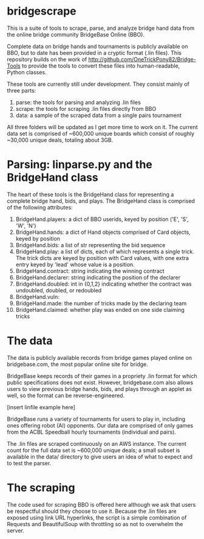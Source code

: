 # bridgescrape

This is a suite of tools to scrape, parse, and analyze bridge hand data from the online bridge community BridgeBase Online (BBO).

Complete data on bridge hands and tournaments is publicly available on BBO, but to date has been provided in a cryptic format (.lin files). This repository builds on the work of http://github.com/OneTrickPony82/Bridge-Tools to provide the tools to convert these files into human-readable, Python classes.

These tools are currently still under development. They consist mainly of three parts:

1) parse: the tools for parsing and analyzing .lin files
2) scrape: the tools for scraping .lin files directly from BBO
3) data: a sample of the scraped data from a single pairs tournament

All three folders will be updated as I get more time to work on it. The current data set is comprised of ~600,000 unique boards which consist of roughly ~30,000 unique deals, totaling about 3GB.

# Parsing: linparse.py and the BridgeHand class

The heart of these tools is the BridgeHand class for representing a complete bridge hand, bids, and plays. The BridgeHand class is comprised of the following attributes:

1) BridgeHand.players: a dict of BBO userids, keyed by position ('E', 'S', 'W', 'N')
2) BridgeHand.hands: a dict of Hand objects comprised of Card objects, keyed by position 
3) BridgeHand.bids: a list of str representing the bid sequence
4) BridgeHand.play: a list of dicts, each of which represents a single trick. The trick dicts are keyed by position with Card values, with one extra entry keyed by 'lead' whose value is a position.
5) BridgeHand.contract: string indicating the winning contract
6) BridgeHand.declarer: string indicating the position of the declarer
7) BridgeHand.doubled: int in {0,1,2} indicating whether the contract was undoubled, doubled, or redoubled
8) BridgeHand.vuln:
9) BridgeHand.made: the number of tricks made by the declaring team
10) BridgeHand.claimed: whether play was ended on one side claiming tricks

# The data

The data is publicly available records from bridge games played online on bridgebase.com, the most popular online site for bridge.

BridgeBase keeps records of their games in a propriety .lin format for which public specifications does not exist. However, bridgebase.com also allows users to view previous bridge hands, bids, and plays through an applet as well, so the format can be reverse-engineered.

[insert linfile example here]

BridgeBase runs a variety of tournaments for users to play in, including ones offering robot (AI) opponents. Our data are comprised of only games from the ACBL Speedball hourly tournaments (individual and pairs).

The .lin files are scraped continuously on an AWS instance. The current count for the full data set is ~600,000 unique deals; a small subset is available in the data/ directory to give users an idea of what to expect and to test the parser.

# The scraping

The code used for scraping BBO is offered here although we ask that users be respectful should they choose to use it. Because the .lin files are exposed using link URL hyperlinks, the script is a simple combination of Requests and BeautifulSoup with throttling so as not to overwhelm the server.

